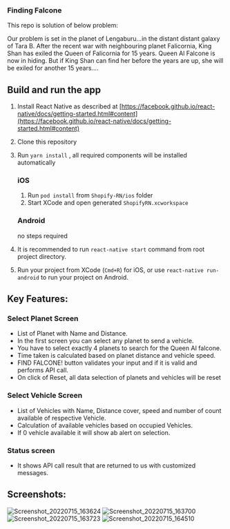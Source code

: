 ### Finding Falcone

This repo is solution of below problem:

Our problem is set in the planet of Lengaburu…in the distant
distant galaxy of Tara B. After the recent war with neighbouring
planet Falicornia, King Shan has exiled the Queen of Falicornia
for 15 years.
Queen Al Falcone is now in hiding. But if King Shan can find
her before the years are up, she will be exiled for another 15
years….

 ## Build and run the app

1. Install React Native as described at [https://facebook.github.io/react-native/docs/getting-started.html#content](https://facebook.github.io/react-native/docs/getting-started.html#content)
2. Clone this repository
3. Run `yarn install` , all required components will be installed automatically

    ### iOS
      
    1. Run `pod install` from `Shopify-RN/ios` folder
    2. Start XCode and open generated `ShopifyRN.xcworkspace`
     
    ### Android
    
    no steps required
        
4. It is recommended to run `react-native start` command from root project directory.
5. Run your project from XCode (`Cmd+R`) for iOS, or use `react-native run-android` to run your project on Android.


## Key Features:
### Select Planet Screen
- List of Planet with Name and Distance.
- In the first screen you can select any planet to send a vehicle.
- You have to select exactly 4 planets to search for the Queen AI falcone.
- Time taken is calculated based on planet distance and vehicle speed.
- FIND FALCONE! button validates your input and if it is valid and performs API call.
- On click of Reset, all data selection of planets and vehicles will be reset

### Select Vehicle Screen
- List of Vehicles with Name, Distance cover,  speed and number of count available of respective Vehicle.
- Calculation of available vehicles based on occupied Vehicles.
- If 0 vehicle available it will show ab alert on selection.

### Status screen
- It shows API call result that are returned to us with customized messages.

## Screenshots:

![Screenshot_20220715_163624](https://user-images.githubusercontent.com/99483003/179215200-783a06b2-6adf-4339-90b5-e24ec52b6d69.png)  ![Screenshot_20220715_163700](https://user-images.githubusercontent.com/99483003/179215378-d8e147a3-eeb6-4da6-b59f-a06dc447a6e3.png) ![Screenshot_20220715_163723](https://user-images.githubusercontent.com/99483003/179215431-acf84b06-d10f-4c64-8fa3-284d15239324.png) ![Screenshot_20220715_164510](https://user-images.githubusercontent.com/99483003/179215452-6bd377c5-cdf8-4a0f-b75f-a81a1d6d0fcd.png)


